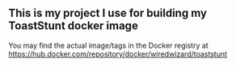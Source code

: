 ## This is my project I use for building my ToastStunt docker image
You may find the actual image/tags in the Docker registry at https://hub.docker.com/repository/docker/wiredwizard/toaststunt